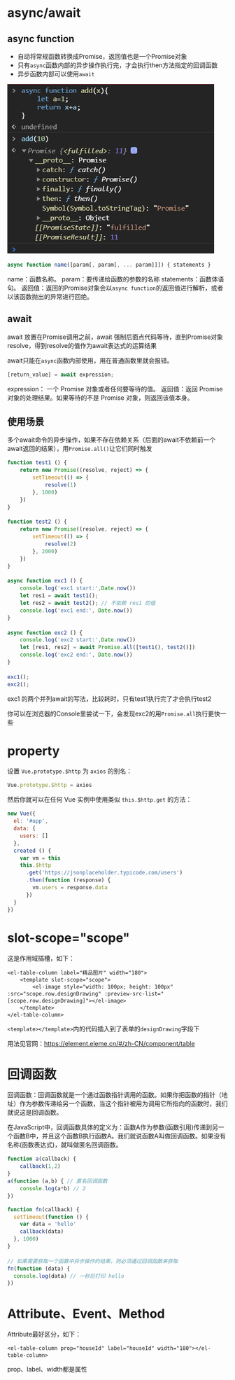 # async/await

## async function

- 自动将常规函数转换成Promise，返回值也是一个Promise对象
- 只有`async`函数内部的异步操作执行完，才会执行then方法指定的回调函数
- 异步函数内部可以使用`await`

![](常见前后端交互用法解释/image-20200918202011779.png)

```js
async function name([param[, param[, ... param]]]) { statements }
```

name：函数名称。
param：要传递给函数的参数的名称
statements：函数体语句。
返回值：返回的Promise对象会以`async function`的返回值进行解析，或者以该函数抛出的异常进行回绝。

## await

await 放置在Promise调用之前，await 强制后面点代码等待，直到Promise对象resolve，得到resolve的值作为await表达式的运算结果

await只能在`async`函数内部使用，用在普通函数里就会报错。

```js
[return_value] = await expression;
```

expression： 一个 Promise  对象或者任何要等待的值。
返回值：返回 Promise 对象的处理结果。如果等待的不是 Promise 对象，则返回该值本身。

## 使用场景

多个await命令的异步操作，如果不存在依赖关系（后面的await不依赖前一个await返回的结果），用`Promise.all()`让它们同时触发

```js
function test1 () {
    return new Promise((resolve, reject) => {
        setTimeout(() => {
            resolve(1)
        }, 1000)
    })
}

function test2 () {
    return new Promise((resolve, reject) => {
        setTimeout(() => {
            resolve(2)
        }, 2000)
    })
}

async function exc1 () {
    console.log('exc1 start:',Date.now())
    let res1 = await test1();
    let res2 = await test2(); // 不依赖 res1 的值
    console.log('exc1 end:', Date.now())
}

async function exc2 () {
    console.log('exc2 start:',Date.now())
    let [res1, res2] = await Promise.all([test1(), test2()])
    console.log('exc2 end:', Date.now())
}

exc1();
exc2();
```

exc1 的两个并列await的写法，比较耗时，只有test1执行完了才会执行test2

你可以在浏览器的Console里尝试一下，会发现exc2的用`Promise.all`执行更快一些

# property

设置 `Vue.prototype.$http` 为 `axios` 的别名：

```js
Vue.prototype.$http = axios
```

然后你就可以在任何 Vue 实例中使用类似 `this.$http.get` 的方法：

```js
new Vue({
  el: '#app',
  data: {
    users: []
  },
  created () {
    var vm = this
    this.$http
      .get('https://jsonplaceholder.typicode.com/users')
      .then(function (response) {
        vm.users = response.data
      })
  }
})
```

# slot-scope="scope"

这是作用域插槽，如下：

```vue
<el-table-column label="精品图片" width="180">
    <template slot-scope="scope">
		<el-image style="width: 100px; height: 100px" :src="scope.row.designDrawing" :preview-src-list="[scope.row.designDrawing]"></el-image>
    </template>
</el-table-column>
```

`<template></template>`内的代码插入到了表单的`designDrawing`字段下

用法见官网：https://element.eleme.cn/#/zh-CN/component/table

# 回调函数

回调函数：回调函数就是一个通过函数指针调用的函数。如果你把函数的指针（地址）作为参数传递给另一个函数，当这个指针被用为调用它所指向的函数时，我们就说这是回调函数。

在JavaScript中，回调函数具体的定义为：函数A作为参数(函数引用)传递到另一个函数B中，并且这个函数B执行函数A。我们就说函数A叫做回调函数。如果没有名称(函数表达式)，就叫做匿名回调函数。

```js
function a(callback) {
    callback(1,2)
}
a(function (a,b) { // 匿名回调函数
    console.log(a*b) // 2
})
```

```js
function fn(callback) {
  setTimeout(function () {
    var data = 'hello'
    callback(data)
  }, 1000)
}

// 如果需要获取一个函数中异步操作的结果，则必须通过回调函数来获取
fn(function (data) {
  console.log(data) // 一秒后打印 hello
})
```

# Attribute、Event、Method

Attribute最好区分，如下：

```vue
<el-table-column prop="houseId" label="houseId" width="180"></el-table-column>
```

prop、label、width都是属性

